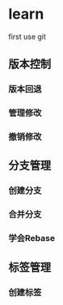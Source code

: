 # learn
first use git
## 版本控制
### 版本回退
### 管理修改
### 撤销修改

## 分支管理
### 创建分支
### 合并分支
### 学会Rebase

## 标签管理
### 创建标签
